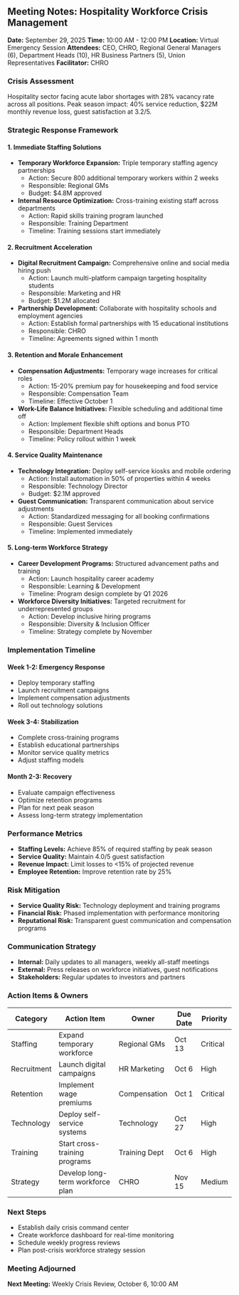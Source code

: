 ## Meeting Notes: Hospitality Workforce Crisis Management

**Date:** September 29, 2025
**Time:** 10:00 AM - 12:00 PM
**Location:** Virtual Emergency Session
**Attendees:** CEO, CHRO, Regional General Managers (6), Department Heads (10), HR Business Partners (5), Union Representatives
**Facilitator:** CHRO

### Crisis Assessment
Hospitality sector facing acute labor shortages with 28% vacancy rate across all positions. Peak season impact: 40% service reduction, $22M monthly revenue loss, guest satisfaction at 3.2/5.

### Strategic Response Framework

#### 1. Immediate Staffing Solutions
- **Temporary Workforce Expansion:** Triple temporary staffing agency partnerships
  - Action: Secure 800 additional temporary workers within 2 weeks
  - Responsible: Regional GMs
  - Budget: $4.8M approved
- **Internal Resource Optimization:** Cross-training existing staff across departments
  - Action: Rapid skills training program launched
  - Responsible: Training Department
  - Timeline: Training sessions start immediately

#### 2. Recruitment Acceleration
- **Digital Recruitment Campaign:** Comprehensive online and social media hiring push
  - Action: Launch multi-platform campaign targeting hospitality students
  - Responsible: Marketing and HR
  - Budget: $1.2M allocated
- **Partnership Development:** Collaborate with hospitality schools and employment agencies
  - Action: Establish formal partnerships with 15 educational institutions
  - Responsible: CHRO
  - Timeline: Agreements signed within 1 month

#### 3. Retention and Morale Enhancement
- **Compensation Adjustments:** Temporary wage increases for critical roles
  - Action: 15-20% premium pay for housekeeping and food service
  - Responsible: Compensation Team
  - Timeline: Effective October 1
- **Work-Life Balance Initiatives:** Flexible scheduling and additional time off
  - Action: Implement flexible shift options and bonus PTO
  - Responsible: Department Heads
  - Timeline: Policy rollout within 1 week

#### 4. Service Quality Maintenance
- **Technology Integration:** Deploy self-service kiosks and mobile ordering
  - Action: Install automation in 50% of properties within 4 weeks
  - Responsible: Technology Director
  - Budget: $2.1M approved
- **Guest Communication:** Transparent communication about service adjustments
  - Action: Standardized messaging for all booking confirmations
  - Responsible: Guest Services
  - Timeline: Implemented immediately

#### 5. Long-term Workforce Strategy
- **Career Development Programs:** Structured advancement paths and training
  - Action: Launch hospitality career academy
  - Responsible: Learning & Development
  - Timeline: Program design complete by Q1 2026
- **Workforce Diversity Initiatives:** Targeted recruitment for underrepresented groups
  - Action: Develop inclusive hiring programs
  - Responsible: Diversity & Inclusion Officer
  - Timeline: Strategy complete by November

### Implementation Timeline

#### Week 1-2: Emergency Response
- Deploy temporary staffing
- Launch recruitment campaigns
- Implement compensation adjustments
- Roll out technology solutions

#### Week 3-4: Stabilization
- Complete cross-training programs
- Establish educational partnerships
- Monitor service quality metrics
- Adjust staffing models

#### Month 2-3: Recovery
- Evaluate campaign effectiveness
- Optimize retention programs
- Plan for next peak season
- Assess long-term strategy implementation

### Performance Metrics
- **Staffing Levels:** Achieve 85% of required staffing by peak season
- **Service Quality:** Maintain 4.0/5 guest satisfaction
- **Revenue Impact:** Limit losses to <15% of projected revenue
- **Employee Retention:** Improve retention rate by 25%

### Risk Mitigation
- **Service Quality Risk:** Technology deployment and training programs
- **Financial Risk:** Phased implementation with performance monitoring
- **Reputational Risk:** Transparent guest communication and compensation programs

### Communication Strategy
- **Internal:** Daily updates to all managers, weekly all-staff meetings
- **External:** Press releases on workforce initiatives, guest notifications
- **Stakeholders:** Regular updates to investors and partners

### Action Items & Owners

| Category | Action Item | Owner | Due Date | Priority |
|----------|-------------|-------|----------|----------|
| Staffing | Expand temporary workforce | Regional GMs | Oct 13 | Critical |
| Recruitment | Launch digital campaigns | HR Marketing | Oct 6 | High |
| Retention | Implement wage premiums | Compensation | Oct 1 | Critical |
| Technology | Deploy self-service systems | Technology | Oct 27 | High |
| Training | Start cross-training programs | Training Dept | Oct 6 | High |
| Strategy | Develop long-term workforce plan | CHRO | Nov 15 | Medium |

### Next Steps
- Establish daily crisis command center
- Create workforce dashboard for real-time monitoring
- Schedule weekly progress reviews
- Plan post-crisis workforce strategy session

### Meeting Adjourned
**Next Meeting:** Weekly Crisis Review, October 6, 10:00 AM
